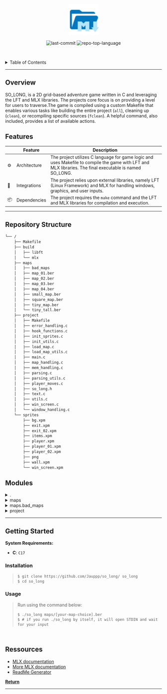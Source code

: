 <p align="center">
  <img src="https://raw.githubusercontent.com/PKief/vscode-material-icon-theme/ec559a9f6bfd399b82bb44393651661b08aaf7ba/icons/folder-markdown-open.svg" width="100" alt="project-logo">
</p>
<p align="center">
	<img src="https://img.shields.io/github/last-commit/Jauppp/so_long?style=default&logo=git&logoColor=white&color=0080ff" alt="last-commit">
	<img src="https://img.shields.io/github/languages/top/Jauppp/so_long?style=default&color=0080ff" alt="repo-top-language">
<p>
<p align="center">
	<!-- default option, no dependency badges. -->
</p>

<br><!-- TABLE OF CONTENTS -->
<details>
  <summary>Table of Contents</summary><br>

- [ Overview](#-overview)
- [ Features](#-features)
- [ Repository Structure](#-repository-structure)
- [ Modules](#-modules)
- [ Getting Started](#-getting-started)
  - [ Installation](#-installation)
  - [ Usage](#-usage)
- [ Acknowledgments](#-acknowledgments)
</details>
<hr>

##  Overview

SO_LONG, is a 2D grid-based adventure game written in C and leveraging the LFT and MLX libraries. The projects core focus is on providing a level for users to traverse.The game is compiled using a custom Makefile that enables various tasks like building the entire project (`all`), cleaning up (`clean`), or recompiling specific sources (`fclean`). A helpful command, also included, provides a list of available actions. 

##  Features

|   |    Feature          | Description                                                                                             |
|----|---------------------|---------------------------------------------------------------------------------------------------------|
| ⚙️ | Architecture       | The project utilizes C language for game logic and uses Makefile to compile the game with LFT and MLX libraries. The final executable is named SO_LONG.                                               |
| 🔌 | Integrations       | The project relies upon external libraries, namely LFT (Linux Framework) and MLX for handling windows, graphics, and user inputs.                                                     |
| 📦 | Dependencies       | The project requires the `make` command and the LFT and MLX libraries for compilation and execution.             |

---

##  Repository Structure

```sh
└── /
    ├── Makefile
    ├── build
    │   ├── libft
    │   └── mlx
    ├── maps
    │   ├── bad_maps
    │   ├── map_01.ber
    │   ├── map_02.ber
    │   ├── map_03.ber
    │   ├── map_04.ber
    │   ├── small_map.ber
    │   ├── square_map.ber
    │   ├── tiny_map.ber
    │   └── tiny_tall.ber
    ├── project
    │   ├── Makefile
    │   ├── error_handling.c
    │   ├── hook_functions.c
    │   ├── init_sprites.c
    │   ├── init_utils.c
    │   ├── load_map.c
    │   ├── load_map_utils.c
    │   ├── main.c
    │   ├── map_handling.c
    │   ├── mem_handling.c
    │   ├── parsing.c
    │   ├── parsing_utils.c
    │   ├── player_moves.c
    │   ├── so_long.h
    │   ├── text.c
    │   ├── utils.c
    │   ├── win_screen.c
    │   └── window_handling.c
    └── sprites
        ├── bg.xpm
        ├── exit.xpm
        ├── exit_02.xpm
        ├── items.xpm
        ├── player.xpm
        ├── player_01.xpm
        ├── player_02.xpm
        ├── png
        ├── wall.xpm
        └── win_screen.xpm
```

##  Modules

<details closed><summary>.</summary>

| File| Summary|
| ---| ---|
| [Makefile](https://github.com/Jauppp/so_long/blob/master/Makefile) | This Makefile compiles a game called SO_LONG by assembling various C source files and linking with the LFT and MLX libraries. Upon execution, it generates an executable named SO_LONG. The file outlines targets like all, clean, fclean to run, clean, or recompile the project respectively. Other features include a help command that lists all possible actions, and even a kitty printout as a fun touch. |

</details>

<details closed><summary>maps</summary>

| File| Summary|
| ---                                                                                 | ---|
| [maps](https://github.com/Jauppp/so_long/blob/master/maps)         | This subdirectory countains eight maps of different sizes and complexity used to render the levels of the game ; all are considered to be valid maps.                            |
</details>

<details closed><summary>maps.bad_maps</summary>

| File| Summary|
| ---| ---|
| [bad.maps](https://github.com/Jauppp/so_long/blob/master/maps/bad_maps)| Maps in this subdirectory are considered invalid and were used to test the parsing. They are either too big, have missing elements (no player, no exit, no collectibles, or inaccessible items), or are not rectangular nor walled in.|
</details>

<details closed><summary>project</summary>

| File| Summary|
| ---| ---    |
| [load_map_utils.c](https://github.com/Jauppp/so_long/blob/master/project/load_map_utils.c)   | In this C file, three functions (load_player, load_decor, load_background) are defined to dynamically display specific images based on the corresponding elements (P, C, 1, etc.) at a particular position in the two-dimensional game map. The load_background function displays wall or background depending on the cell content, while the load_player function renders the player image in the same manner. Load_decor is a composite function that draws decorations like items or exits as well. It prioritizes wall elements before decoration elements when determining what to draw at each position. |
| [init_sprites.c](https://github.com/Jauppp/so_long/blob/master/project/init_sprites.c)| In this project' subdirectory, `init_sprites.c` initializes visual game elements by loading sprites into the display. The script ensures the correct importation of background, wall, item, exit, and player images from the sprites directory."|
| [error_handling.c](https://github.com/Jauppp/so_long/blob/master/project/error_handling.c)| Manages error scenarios for the game project. Facilitates graceful exits when encountering memory, parsing, or MLX issues. Functions such as `mem_err`, `parse_err`, `mlx_error`, and `print_error` ensure program termination with informative messages, maximizing user experience in case of errors.|
| [player_moves.c](https://github.com/Jauppp/so_long/blob/master/project/player_moves.c) | The player character based on user input in four directions.Checks: if moving into walls (represented by 1), collectible items (represented by C) or exit (represented by E).It updates the map, move count and item collection count after each movement. and displaysa message indicating the number of remaining items required to open the exit. Repeatedly runs until player reaches the exit, creating a simple maze game structure.|
| [text.c](https://github.com/Jauppp/so_long/blob/master/project/text.c)  |In essence, the code here helps to keep users informed about their progress : displaying and updating player movement count, clearing old move counts, displaying a victory message with move count, and formatting the text accordingly on the screen depending on the window size.|
| [hook_functions.c](https://github.com/Jauppp/so_long/blob/master/project/hook_functions.c)| The `hook_functions.c` file enables movement control for the player character by capturing keyboard inputs (w, a, s, d) and providing corresponding directional movements within the game map. Additionally, it offers an exit functionality by responding to the ESC keypress, gracefully closing the game window when invoked.|
| [main.c](https://github.com/Jauppp/so_long/blob/master/project/main.c)  | This main.c file serves as the entry point for the project. It initiates the program by loading the map (either from standard input or from a specified file) and launching the window display. The code validates the loaded map and manages potential errors accordingly, ensuring a correct map structure before rendering it. This enables users to navigate through the custom 2D game environment defined in multiple.ber files within the repositorys maps folder.|
| [parsing.c](https://github.com/Jauppp/so_long/blob/master/project/parsing.c)| Inspects and validates a given map for our So-Long project, ensuring it adheres to critical requirements. Key functions enforced by this file include map rectangularity, closure (encompassed by walls), presence of one starting point, collectible objects, and a single exit. Failure to pass these checks results in error handling, preserving the games integrity.|
| [load_map.c](https://github.com/Jauppp/so_long/blob/master/project/load_map.c)| The `load_map.c` file, nestled within the main project directory, orchestrates the loading process for game maps in the so-long engine. It initializes the displays coordinate system and sequentially loads decorations, players, and items onto the screen. Moreover, it includes a function, `load_move()`, that refreshes the map as the player moves.|
| [so_long.h](https://github.com/Jauppp/so_long/blob/master/project/so_long.h)| The header for this project, defining the function prototypes and several data structures for coordinate and map display handling|
| [utils.c](https://github.com/Jauppp/so_long/blob/master/project/utils.c)| In this utility module `project/utils.c`, functions are defined that help manage the So-Long games map and data. The core functionalities include calculating map dimensions, clearing the map by resetting non-player cells, and determining the players initial position in the center of the map. These utilities facilitate easy handling of game map structures for better navigation and display control within the game architecture.           |
| [Makefile](https://github.com/Jauppp/so_long/blob/master/project/Makefile)| This Makefile serves as the build script for a program called SO_LONG. By executing the make command, the source files are compiled into an executable named SO_LONG which can then be run using the command./SO_LONG.|
| [win_screen.c](https://github.com/Jauppp/so_long/blob/master/project/win_screen.c)| This file, `win_screen.c`, handles the animation and display of victory screens in the game. It refreshes the players sprite during animations and loads the win screen with the corresponding image, while adjusting it to the center of the map. Moreover, it initiates an exit animation upon opening the door, subsequently ending the MLX loop, concluding the game victoriously.|
| [map_handling.c](https://github.com/Jauppp/so_long/blob/master/project/map_handling.c)| Init_map_stdin()` and `init_map_fd()`. These functions read the map either from a specified file or standard input stream. It also enforces validation rules for a valid game level, ensuring its rectangular, closed (surrounded by walls), contains at least one entry point and one exit, has items to collect, and doesnt trap the player.|
| [init_utils.c](https://github.com/Jauppp/so_long/blob/master/project/init_utils.c)| Assigns default values to all graphical elements (sprites, maps) and counter variables.-Counts the number of collectibles in the map for tracking progress.-Nullifies coordinates and calculates sprite coordinates when needed.|
| [parsing_utils.c](https://github.com/Jauppp/so_long/blob/master/project/parsing_utils.c)| The `parsing_utils.c` file within the game project serves to verify map validity, resolve issues such as trapped sprites, and locate specific sprite coordinates in the given map structure. Ensuring a well-structured map for error-free gameplay.|
| [mem_handling.c](https://github.com/Jauppp/so_long/blob/master/project/mem_handling.c)| Manages dynamic memory allocation within the project, ensuring resources are properly cleaned up. Key functions like `free_tab` free arrays, while `free_double_tab` handles two-dimensional data structures. The critical `free_and_exit` function deallocates memory and terminates the program if necessary. Lastly, the `free_mlx` routine cleans up all associated graphic resources for mlx handling prior to program exit, keeping memory consumption efficient.|
| [window_handling.c](https://github.com/Jauppp/so_long/blob/master/project/window_handling.c) | Initializes display, decor, player, and map; displays welcome message with total moves counter; degisters input hooks (keypress and window close); loads game maps using provided utility functions; continuously updates MLX loop to render graphics.|

</details>

---

##  Getting Started

**System Requirements:**

* **C**: `C17`

###  Installation

> ```console
> $ git clone https://github.com/Jauppp/so_long/ so_long
> $ cd so_long
>```

###  Usage

> Run  using the command below:
> ```console
> $ ./so_long maps/[your-map-choice].ber
> $ # if you run ./so_long by itself, it will open STDIN and wait for your input
> ```
<br>

##  Ressources

- <a href="https://reactive.so/post/42-a-comprehensive-guide-to-so_long"> MLX documentation 
- <a href="https://harm-smits.github.io/42docs/libs/minilibx"> More MLX documentation </a>
- [ReadMe Generator](https://github.com/eli64s/readme-ai)


[**Return**](#-overview)

---

